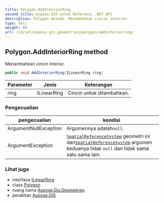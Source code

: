 ```yaml
---
title: Polygon.AddInteriorRing
second_title: Aspose.GIS untuk Referensi .NET API
description: Polygon metode. Menambahkan cincin interior.
type: docs
weight: 90
url: /id/net/aspose.gis.geometries/polygon/addinteriorring/
---
```

## Polygon.AddInteriorRing method

Menambahkan cincin interior.

```csharp
public void AddInteriorRing(ILinearRing ring)
```

| Parameter | Jenis | Keterangan |
| --- | --- | --- |
| ring | ILinearRing | Cincin untuk ditambahkan. |

### Pengecualian

| pengecualian | kondisi |
| --- | --- |
| ArgumentNullException | Argumennya adalah`null`. |
| ArgumentException | [`SpatialReferenceSystem`](../../igeometry/spatialreferencesystem/) geometri ini dan[`SpatialReferenceSystem`](../spatialreferencesystem/) argumen keduanya tidak `null` dan tidak sama satu sama lain. |

### Lihat juga

* interface [ILinearRing](../../ilinearring/)
* class [Polygon](../)
* ruang nama [Aspose.Gis.Geometries](../../polygon/)
* perakitan [Aspose.GIS](../../../)


